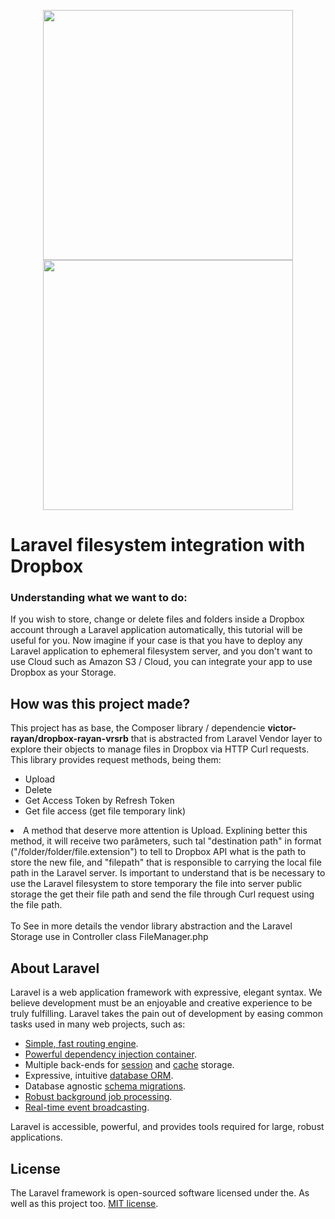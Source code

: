 <p align="center"><a href="https://laravel.com" target="_blank"><img src="https://raw.githubusercontent.com/laravel/art/master/logo-lockup/5%20SVG/2%20CMYK/1%20Full%20Color/laravel-logolockup-cmyk-red.svg" width="400"></a>
<a href="https://dropbox.com" target="_blank"><img src="https://www.logo.wine/a/logo/Dropbox_(service)/Dropbox_(service)-Logo.wine.svg" width="400"></a></p>

# Laravel filesystem integration with Dropbox

  ### Understanding what we want to do:
  <p>
    If you wish to store, change or delete files and folders inside a Dropbox account through a Laravel application automatically, 
    this tutorial will be useful for you.
    Now imagine if your case is that you have to deploy any Laravel application to ephemeral filesystem server, and you don't want to use Cloud such as Amazon S3 / Cloud, you can integrate your app to use Dropbox as your Storage.
  </p>

## How was this project made?
<p>This project has as base, the Composer library / dependencie <strong>victor-rayan/dropbox-rayan-vrsrb</strong> that is abstracted from Laravel Vendor layer to explore their objects to manage files in Dropbox via HTTP Curl requests. This library provides request methods, being them:</p>
<ul>
  <li>Upload
  <li>Delete
  <li>Get Access Token by Refresh Token</li>
  <li>Get file access (get file temporary link)</li>
</ul>

<li>A method that deserve more attention is Upload. Explining better this method, it will receive two parâmeters, such tal "destination path" in format ("/folder/folder/file.extension") to tell to Dropbox API what is the path to store the new file, and "filepath" that is responsible to carrying the local file path in the Laravel server. Is important to understand that is be necessary to use the Laravel filesystem to store temporary the file into server public storage the get their file path and send the file through Curl request using the file path.</li>
<br>
To See in more details the vendor library abstraction and the Laravel Storage use in Controller class FileManager.php


##
## About Laravel

Laravel is a web application framework with expressive, elegant syntax. We believe development must be an enjoyable and creative experience to be truly fulfilling. Laravel takes the pain out of development by easing common tasks used in many web projects, such as:

- [Simple, fast routing engine](https://laravel.com/docs/routing).
- [Powerful dependency injection container](https://laravel.com/docs/container).
- Multiple back-ends for [session](https://laravel.com/docs/session) and [cache](https://laravel.com/docs/cache) storage.
- Expressive, intuitive [database ORM](https://laravel.com/docs/eloquent).
- Database agnostic [schema migrations](https://laravel.com/docs/migrations).
- [Robust background job processing](https://laravel.com/docs/queues).
- [Real-time event broadcasting](https://laravel.com/docs/broadcasting).

Laravel is accessible, powerful, and provides tools required for large, robust applications.


## License

The Laravel framework is open-sourced software licensed under the. As well as this project too. [MIT license](https://opensource.org/licenses/MIT).
